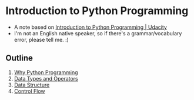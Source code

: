 # Introduction to Python Programming

- A note based on [Introduction to Python Programming | Udacity](https://www.udacity.com/course/introduction-to-python--ud1110)
- I'm not an English native speaker, so if there's a grammar/vocabulary error, please tell me. :)

## Outline

1. [Why Python Programming](L1_why_python_programming/README.md)
2. [Data Types and Operators](L2_data_types_and_operators/README.md)
3. [Data Structure](L3_data_structure/README.md)
4. [Control Flow](L4_control_flow/README.md)
